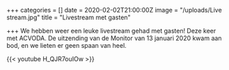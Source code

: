 +++
categories = []
date = 2020-02-02T21:00:00Z
image = "/uploads/Live stream.jpg"
title = "Livestream met gasten"

+++
We hebben weer een leuke livestream gehad met gasten! Deze keer met ACVODA. De uitzending van de Monitor van 13 januari 2020 kwam aan bod, en we lieten er geen spaan van heel.

{{< youtube H_QJR7ouIOw >}}